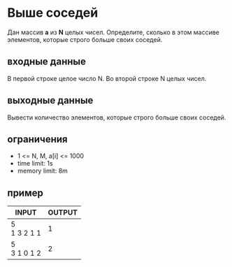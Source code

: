 # Выше соседей

Дан массив __a__ из __N__ целых чисел. Определите, сколько в этом массиве элементов, которые строго больше своих соседей.

## входные данные

В первой строке целое число N. Во второй строке N целых чисел.

## выходные данные

Вывести количество элементов, которые строго больше своих соседей.

## ограничения

 * 1 <= N, M, a[i] <= 1000
 * time limit: 1s
 * memory limit: 8m

## пример

| INPUT | OUTPUT |
| ----- | ------ |
| 5<br>1 3 2 1 1 | 1 |
| 5<br>3 1 0 1 2 | 2 |
